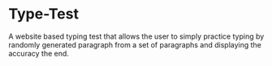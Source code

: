 # Type-Test

A website based typing test that allows the user to simply practice typing by randomly generated paragraph 
from a set of paragraphs and displaying the accuracy the end.
